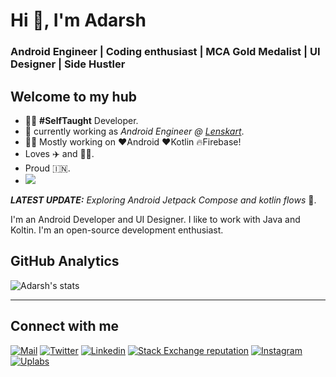 <h1>Hi 👋, I'm Adarsh</h1>

<h3>Android Engineer | Coding enthusiast | MCA Gold Medalist | UI Designer | Side Hustler</h3>

## Welcome to my hub
 
- 👨‍💻 **#SelfTaught** Developer.
- 📱 currently working as _Android Engineer @ [Lenskart](https://lenskart.com)_.
- 👨‍💻 Mostly working on ❤️Android ❤️Kotlin 🔥Firebase!
- Loves ✈️ and 👨‍💻.
- Proud 🇮🇳.
- ![](https://komarev.com/ghpvc/?username=sahuadarsh0) <!-- Profile View Counter-->

_**LATEST UPDATE:**_ _Exploring Android Jetpack Compose and kotlin flows_ 🥽.

I'm an Android Developer and UI Designer. I like to work with Java and Koltin.
I'm an open-source development enthusiast. 

## GitHub Analytics

![Adarsh's stats](https://github-readme-stats.vercel.app/api?username=sahuadarsh0&show_icons=true&theme=dark&include_all_commits=true&count_private=true)
 
---

## Connect with me 

[![Mail](https://img.shields.io/badge/-Say%20Hi!-black?style=for-the-badge&logo=gmail)](mailto:sahuadarsh0@gmail.com)
[![Twitter](https://img.shields.io/badge/-Twitter-black?style=for-the-badge&logo=twitter)](https://twitter.com/sahuadarsh0)
[![Linkedin](https://img.shields.io/badge/-LinkedIn-black?style=for-the-badge&logo=Linkedin&logoColor=blue)](https://www.linkedin.com/in/sahuadarsh0/)
[![Stack Exchange reputation](https://img.shields.io/stackexchange/stackoverflow/r/11467234?color=black&logo=stackoverflow&style=for-the-badge)](https://stackoverflow.com/users/11467234/adarsh-sahu)
[![Instagram](https://img.shields.io/badge/-Instagram-black?style=for-the-badge&logo=instagram)](https://instagram.com/sahuadarsh0/)
[![Uplabs](https://img.shields.io/badge/-Uplabs-black?style=for-the-badge&logo=Uplabs&logoColor=violet)](https://www.uplabs.com/sahuadarsh0)

